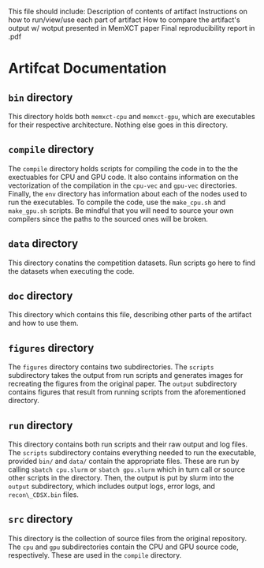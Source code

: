 This file should include:
  Description of contents of artifact
  Instructions on how to run/view/use each part of artifact
  How to compare the artifact's output w/ wotput presented in MemXCT paper
  Final reproducibility report in .pdf
# Artifcat Documentation

## `bin` directory
This directory holds both `memxct-cpu` and `memxct-gpu`, which are executables
for their respective architecture. Nothing else goes in this directory.

## `compile` directory
The `compile` directory holds scripts for compiling the code in to the
the exectuables for CPU and GPU code. It also contains information on the
vectorization of the compilation in the `cpu-vec` and `gpu-vec` directories.
Finally, the `env` directory has information about each of the nodes used to
run the executables. To compile the code, use the `make_cpu.sh` and
`make_gpu.sh` scripts. Be mindful that you will need to source your own
compilers since the paths to the sourced ones will be broken.

## `data` directory
This directory conatins the competition datasets. Run scripts go here to find
the datasets when executing the code.

## `doc` directory
This directory which contains this file, describing other parts of the artifact
and how to use them.

## `figures` directory
The `figures` directory contains two subdirectories. The `scripts` subdirectory
takes the output from run scripts and generates images for recreating the
figures from the original paper. The `output` subdirectory contains figures
that result from running scripts from the aforementioned directory.

## `run` directory
This directory contains both run scripts and their raw output and log files.
The `scripts` subdirectory contains everything needed to run the executable,
provided `bin/` and `data/` contain the appropriate files. These are run by
calling `sbatch cpu.slurm` or `sbatch gpu.slurm` which in turn call or source
other scripts in the directory. Then, the output is put by slurm into the
`output` subdirectory, which includes output logs, error logs, and
`recon\_CDSX.bin` files.

## `src` directory
This directory is the collection of source files from the original repository.
The `cpu` and `gpu` subdirectories contain the CPU and GPU source code,
respectively. These are used in the `compile` directory.


